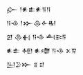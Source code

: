 <div class='block'>
<div class='line'>𒅎 𒁹𒀭𒉺𒀭𒀀𒀀</div>
<div class='line'>𒀀𒈾 𒁹𒁍𒁲𒅆𒊑</div>
<div class='line'>𒇻 𒁲𒈬 𒀀𒈾 𒋀𒅀</div>
<div class='line'>𒀭𒉺 𒅇 𒀭𒈩 𒀀𒈾 𒉽𒐊</div>
<div class='line'>𒌨𒊒𒁍 𒐏 𒄑</div>
</div>